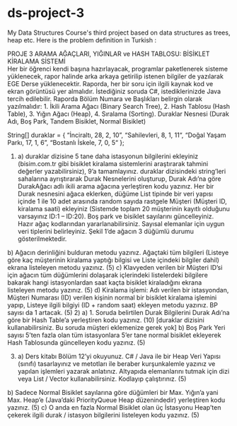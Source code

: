 # ds-project-3
My Data Structures Course's third project based on data structures as trees, heap etc.
Here is the problem definition in Turkish :

PROJE 3
ARAMA AĞAÇLARI, YIĞINLAR ve HASH TABLOSU: BİSİKLET KİRALAMA SİSTEMİ  
Her bir öğrenci kendi başına hazırlayacak, programlar paketlenerek sisteme yüklenecek, rapor halinde arka arkaya getirilip istenen bilgiler de yazılarak EGE Derse yüklenecektir. Raporda, her bir soru için ilgili kaynak kod ve ekran görüntüsü yer almalıdır. İstediğiniz soruda C#, istediklerinizde Java tercih edilebilir. Raporda Bölüm Numara ve Başlıkları belirgin olarak yazılmalıdır: 1. İkili Arama Ağacı (Binary Search Tree), 2. Hash Tablosu (Hash Table), 3. Yığın Ağacı (Heap), 4. Sıralama (Sorting).
Duraklar Nesnesi (Durak Adı, Boş Park, Tandem Bisiklet, Normal Bisiklet)

String[] duraklar = { “İnciraltı, 28, 2, 10”, “Sahilevleri, 8, 1, 11“, “Doğal Yaşam Parkı, 17, 1, 6”, “Bostanlı İskele, 7, 0, 5“ };
	
1)	a) duraklar dizisine 5 tane daha istasyonun bilgilerini ekleyiniz (bisim.com.tr gibi bisiklet kiralama sistemlerini araştırarak tahmini değerler yazabilirsiniz), 9’a tamamlayınız. duraklar dizisindeki string’leri sahalarına ayrıştırarak Durak Nesnelerini oluşturup, Durak Adı’na göre DurakAğacı adlı ikili arama ağacına yerleştiren kodu yazınız. Her bir Durak nesnesini ağaca eklerken, düğüme List tipinde bir veri yapısı içinde 1 ile 10 adet arasında random sayıda rastgele Müşteri (Müşteri ID, kiralama saati) ekleyiniz (Sistemde toplam 20 müşterinin kayıtlı olduğunu varsayınız ID:1 – ID:20). Boş park ve bisiklet sayılarını güncelleyiniz. Hazır ağaç kodlarından yararlanabilirsiniz. Sayısal elemanlar için uygun veri tiplerini belirleyiniz. Şekil 1’de ağacın 3 düğümlü durumu gösterilmektedir. 





b) Ağacın derinliğini bulduran metodu yazınız. Ağaçtaki tüm bilgileri (Listeye göre kaç müşterinin kiralama yaptığı bilgisi ve Liste içindeki bilgiler dahil) ekrana listeleyen metodu yazınız. (5)
c) Klavyeden verilen bir Müşteri ID’si için ağacın tüm düğümlerini dolaşarak içlerindeki listelerdeki bilgilere bakarak hangi istasyonlardan saat kaçta bisiklet kiraladığını ekrana listeleyen metodu yazınız. (5)
d) Kiralama işlemi: Adı verilen bir istasyondan, Müşteri Numarası (ID) verilen kişinin normal bir bisiklet kiralama işlemini yapıp, Listeye ilgili bilgiyi (ID + random saat) ekleyen metodu yazınız. BP sayısı da 1 artacak.  (5)
2) a) 1. Soruda belirtilen Durak Bilgilerini Durak Adı’na göre bir Hash Table’a yerleştiren kodu yazınız. (10)  [duraklar dizisini kullanabilirsiniz. Bu soruda müşteri eklemenize gerek yok]
b) Boş Park Yeri sayısı 5’ten fazla olan tüm istasyonlara 5’er tane normal bisiklet ekleyerek Hash Tablosunda güncelleyen kodu yazınız. (5)

3) a) Ders kitabı Bölüm 12’yi okuyunuz. C# / Java ile bir Heap Veri Yapısı (sınıfı) tasarlayınız ve metotları ile beraber kurşunkalemle yazınız ve yapılan işlemleri yazarak anlatınız. Altyapıda elemanlarını tutmak için dizi veya List / Vector kullanabilirsiniz. Kodlayıp çalıştırınız. (5)  

b) Sadece Normal Bisiklet sayılarına göre düğümleri bir Max. Yığın’a yani Max. Heap’e (Java’daki PriorityQueue Heap düzenindedir) yerleştiren kodu yazınız. (5) 
c) O anda en fazla Normal Bisiklet olan üç İstasyonu Heap’ten çekerek ilgili durak / istasyon bilgilerini listeleyen kodu yazınız. (5)

